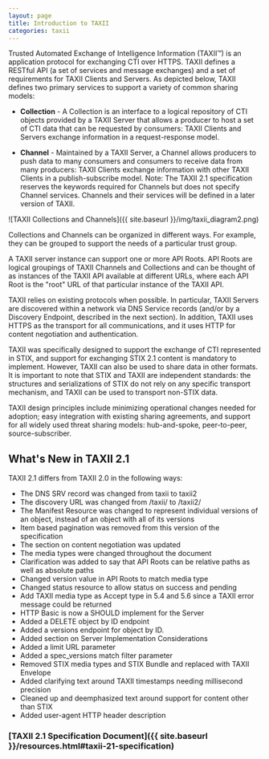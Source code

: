 ```yaml
---
layout: page
title: Introduction to TAXII
categories: taxii
---
```


Trusted Automated Exchange of Intelligence Information (TAXII™) is an application protocol for exchanging CTI over HTTPS. ​TAXII defines a RESTful API (a set of services and message exchanges) and a set of requirements for TAXII Clients and Servers. As depicted below, TAXII defines two primary services to support a variety of common sharing models:

-   **Collection** - A Collection is an interface to a logical repository of CTI objects provided by a TAXII Server that allows a producer to host a set of CTI data that can be requested by consumers: TAXII Clients and Servers exchange information in a request-response model.

-   **Channel** - Maintained by a TAXII Server, a Channel allows producers to push data to many consumers and consumers to receive data from many producers: TAXII Clients exchange information with other TAXII Clients in a publish-subscribe model. Note: The TAXII 2.1 specification reserves the keywords required for Channels but does not specify Channel services. Channels and their services will be defined in a later version of TAXII.

<div class="center-block text-center" markdown="span">
![TAXII Collections and Channels]({{ site.baseurl }}/img/taxii_diagram2.png)
</div>

Collections and Channels can be organized in different ways. For example, they can be grouped to support the needs of a particular trust group.

A TAXII server instance can support one or more API Roots. API Roots are logical groupings of TAXII Channels and Collections and can be thought of as instances of the TAXII API available at different URLs, where each API Root is the "root" URL of that particular instance of the TAXII API.

TAXII relies on existing protocols when possible. In particular, TAXII Servers are discovered within a network via DNS Service records (and/or by a Discovery Endpoint, described in the next section). In addition, TAXII uses HTTPS as the transport for all communications, and it uses HTTP for content negotiation and authentication.

TAXII was specifically designed to support the exchange of CTI represented in STIX, and support for exchanging STIX 2.1 content is mandatory to implement. However, TAXII can also be used to share data in other formats. It is important to note that STIX and TAXII are independent standards: the structures and serializations of STIX do not rely on any specific transport mechanism, and TAXII can be used to transport non-STIX data.

TAXII design principles include minimizing operational changes needed for adoption; easy integration with existing sharing agreements, and support for all widely used threat sharing models: hub-and-spoke, peer-to-peer, source-subscriber.

## What's New in TAXII 2.1
TAXII 2.1 differs from TAXII 2.0 in the following ways:
 
- The DNS SRV record was changed from taxii to taxii2
- The discovery URL was changed from /taxii/ to /taxii2/
- The Manifest Resource was changed to represent individual versions of an object, instead of an object with all of its versions
- Item based pagination was removed from this version of the specification
- The section on content negotiation was updated
- The media types were changed throughout the document
- Clarification was added to say that API Roots can be relative paths as well as absolute paths
- Changed version value in API Roots to match media type
- Changed status resource to allow status on success and pending
- Add TAXII media type as Accept type in 5.4 and 5.6 since a TAXII error message could be returned
- HTTP Basic is now a SHOULD implement for the Server
- Added a DELETE object by ID endpoint
- Added a versions endpoint for object by ID.
- Added section on Server Implementation Considerations
- Added a limit URL parameter
- Added a spec_versions match filter parameter
- Removed STIX media types and STIX Bundle and replaced with TAXII Envelope
- Added clarifying text around TAXII timestamps needing millisecond precision
- Cleaned up and deemphasized text around support for content other than STIX
- Added user-agent HTTP header description

### [TAXII 2.1 Specification Document]({{ site.baseurl }}/resources.html#taxii-21-specification)
